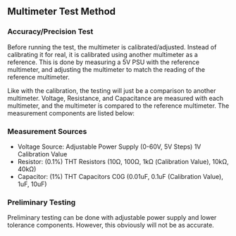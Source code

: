 <h2> Multimeter Test Method </h2>
<h3> Accuracy/Precision Test </h3>
<p>
Before running the test, the multimeter is calibrated/adjusted. Instead of calibrating it for real, it is calibrated
using another multimeter as a reference. This is done by measuring a 5V PSU with the reference multimeter, and adjusting
the multimeter to match the reading of the reference multimeter.
</p>
<p>
Like with the calibration, the testing will just be a comparison to another multimeter. Voltage, Resistance, and Capacitance
are measured with each multimeter, and the multimeter is compared to the reference multimeter. The measurement components are
listed below: 
</p>
<h3> Measurement Sources </h3>
<ul>
<li> Voltage Source: Adjustable Power Supply (0-60V, 5V Steps) 1V Calibration Value </li>
<li> Resistor: (0.1%) THT Resistors (10Ω, 100Ω, 1kΩ (Calibration Value), 10kΩ, 40kΩ) </li>
<li> Capacitor: (1%) THT Capacitors C0G (0.01uF, 0.1uF (Calibration Value), 1uF, 10uF) </li> 
</ul>
<h3> Preliminary Testing </h3>
<p>
Preliminary testing can be done with adjustable power supply and lower tolerance components. However, this obviously will
not be as accurate. 
</p>
